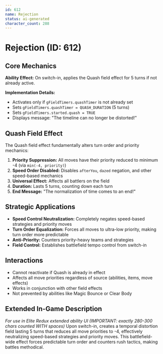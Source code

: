 ```yaml
---
id: 612
name: Rejection
status: ai-generated
character_count: 288
---
```


# Rejection (ID: 612)

## Core Mechanics

**Ability Effect:** On switch-in, applies the Quash field effect for 5 turns if not already active.

**Implementation Details:**
- Activates only if `gFieldTimers.quashTimer` is not already set
- Sets `gFieldTimers.quashTimer = QUASH_DURATION` (5 turns)
- Sets `gFieldTimers.started.quash = TRUE`
- Displays message: "The timeline can no longer be distorted!"

## Quash Field Effect

The Quash field effect fundamentally alters turn order and priority mechanics:

1. **Priority Suppression:** All moves have their priority reduced to minimum -4 (via `min(-4, priority)`)
2. **Speed Order Disabled:** Disables `afterYou`, `dazed` negation, and other speed-based mechanics
3. **Universal Effect:** Affects all battlers on the field
4. **Duration:** Lasts 5 turns, counting down each turn
5. **End Message:** "The normalization of time comes to an end!"

## Strategic Applications

- **Speed Control Neutralization:** Completely negates speed-based strategies and priority moves
- **Turn Order Equalization:** Forces all moves to ultra-low priority, making turn order more predictable
- **Anti-Priority:** Counters priority-heavy teams and strategies
- **Field Control:** Establishes battlefield tempo control from switch-in

## Interactions

- Cannot reactivate if Quash is already in effect
- Affects all move priorities regardless of source (abilities, items, move effects)
- Works in conjunction with other field effects
- Not prevented by abilities like Magic Bounce or Clear Body

## Extended In-Game Description
*For use in Elite Redux extended ability UI (IMPORTANT: exactly 280-300 chars counted WITH spaces)*
Upon switch-in, creates a temporal distortion field lasting 5 turns that reduces all move priorities to -4, effectively neutralizing speed-based strategies and priority moves. This battlefield-wide effect forces predictable turn order and counters rush tactics, making battles methodical.